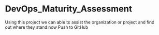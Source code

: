 # DevOps_Maturity_Assessment
Using this project we can able to assist the organization or project and find out where they stand now 
Push to GitHub
